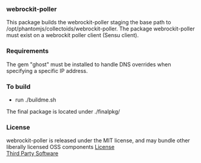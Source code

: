 ### webrockit-poller

This package builds the webrockit-poller staging the base path to /opt/phantomjs/collectoids/webrockit-poller.  The package webrockit-poller must exist on a webrockit poller client (Sensu client).

### Requirements

The gem "ghost" must be installed to handle DNS overrides when specifying a specific IP address.

### To build

   - run ./buildme.sh

The final package is located under ./finalpkg/

### License
   webrockit-poller is released under the MIT license, and may bundle other liberally licensed OSS components [License](LICENSE.txt)  
   [Third Party Software](third-party.txt)
